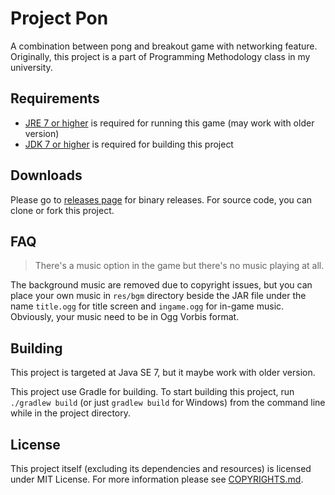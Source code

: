 Project Pon
===========

A combination between pong and breakout game with networking feature.
Originally, this project is a part of Programming Methodology class in my university.

Requirements
------------

* [JRE 7 or higher](http://www.java.com/) is required for running this game (may work with older version)
* [JDK 7 or higher](http://www.oracle.com/technetwork/java/javase/downloads/index.html) is required for building this project

Downloads
---------

Please go to [releases page](https://github.com/xerodotc/project-pon/releases) for binary releases.
For source code, you can clone or fork this project.

FAQ
---

> There's a music option in the game but there's no music playing at all.

The background music are removed due to copyright issues, but you can place your own music
in `res/bgm` directory beside the JAR file under the name `title.ogg` for title screen and
`ingame.ogg` for in-game music. Obviously, your music need to be in Ogg Vorbis format.

Building
--------

This project is targeted at Java SE 7, but it maybe work with older version.

This project use Gradle for building.
To start building this project, run `./gradlew build` (or just `gradlew build` for Windows)
from the command line while in the project directory.

License
-------

This project itself (excluding its dependencies and resources) is licensed under MIT License.
For more information please see [COPYRIGHTS.md](COPYRIGHTS.md).
